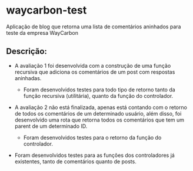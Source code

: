 # waycarbon-test

Aplicação de blog que retorna uma lista de comentários aninhados para teste da empresa WayCarbon

## Descrição: 

- A avaliação 1 foi desenvolvida com a construção de uma função recursiva que adiciona os comentários de um post com respostas aninhadas.
  - Foram desenvolvidos testes para todo tipo de retorno tanto da função recursiva (utilitária), quanto da função do controlador.
  
 - A avaliação 2 não está finalizada, apenas está contando com o retorno de todos os comentários de um determinado usuário, além disso, foi desenvolvido uma rota que retorna todos os comentários que tem um parent de um determinado ID. 
    - Foram desenvolvidos testes para o retorno da função do controlador. 
 
 - Foram desenvolvidos testes para as funções dos controladores já existentes, tanto de comentários quanto de posts.
